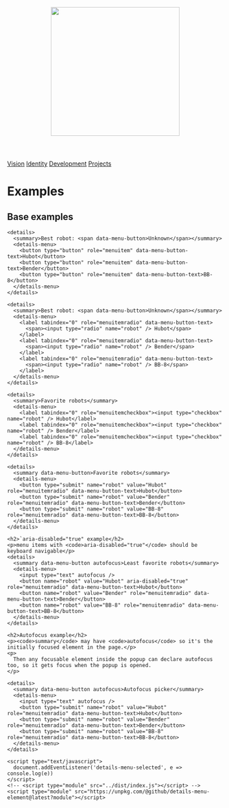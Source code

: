 <header>
<a href="https://rutgerpijnenburg.github.io/Vision/"><img src="https://user-images.githubusercontent.com/132466058/236674390-6ddaf145-85cf-4e9a-9d7a-30132e08f332.png" width="300" top="200"></a>
</header>

 <p><a href="https://rutgerpijnenburg.github.io/Vision/">Vision</a>
 <a href="https://rutgerpijnenburg.github.io/Identity/">Identity</a>
 <a href="https://rutgerpijnenburg.github.io/Development/">Development</a>
 <a href="https://rutgerpijnenburg.github.io/Projects/">Projects</a>
 </p>
 
 <!DOCTYPE html>
<html lang="en">
  <head>
    <meta charset="utf-8" />
    <title>details-menu demo</title>
    <style>
      details-menu {
        background: white;
        border: 1px solid;
        display: block;
        padding: 4px;
        width: 200px;
      }
      button,
      label[tabindex] {
        font-family: inherit;
        font-size: inherit;
        display: block;
        background: none;
        border: 0;
        width: 100%;
        text-align: left;
        padding: 0;
      }
      [aria-disabled="true"] {
        color: gray;
      }
    </style>
  </head>
  <body>
    <h1>Examples</h1>
    <h2>Base examples</h2>

    <details>
      <summary>Best robot: <span data-menu-button>Unknown</span></summary>
      <details-menu>
        <button type="button" role="menuitem" data-menu-button-text>Hubot</button>
        <button type="button" role="menuitem" data-menu-button-text>Bender</button>
        <button type="button" role="menuitem" data-menu-button-text>BB-8</button>
      </details-menu>
    </details>

    <details>
      <summary>Best robot: <span data-menu-button>Unknown</span></summary>
      <details-menu>
        <label tabindex="0" role="menuitemradio" data-menu-button-text>
          <span><input type="radio" name="robot" /> Hubot</span>
        </label>
        <label tabindex="0" role="menuitemradio" data-menu-button-text>
          <span><input type="radio" name="robot" /> Bender</span>
        </label>
        <label tabindex="0" role="menuitemradio" data-menu-button-text>
          <span><input type="radio" name="robot" /> BB-8</span>
        </label>
      </details-menu>
    </details>

    <details>
      <summary>Favorite robots</summary>
      <details-menu>
        <label tabindex="0" role="menuitemcheckbox"><input type="checkbox" name="robot" /> Hubot</label>
        <label tabindex="0" role="menuitemcheckbox"><input type="checkbox" name="robot" /> Bender</label>
        <label tabindex="0" role="menuitemcheckbox"><input type="checkbox" name="robot" /> BB-8</label>
      </details-menu>
    </details>

    <details>
      <summary data-menu-button>Favorite robots</summary>
      <details-menu>
        <button type="submit" name="robot" value="Hubot" role="menuitemradio" data-menu-button-text>Hubot</button>
        <button type="submit" name="robot" value="Bender" role="menuitemradio" data-menu-button-text>Bender</button>
        <button type="submit" name="robot" value="BB-8" role="menuitemradio" data-menu-button-text>BB-8</button>
      </details-menu>
    </details>

    <h2>`aria-disabled="true" example</h2>
    <p>menu items with <code>aria-disabled="true"</code> should be keyboard navigable</p>
    <details>
      <summary data-menu-button autofocus>Least favorite robots</summary>
      <details-menu>
        <input type="text" autofocus />
        <button name="robot" value="Hubot" aria-disabled="true" role="menuitemradio" data-menu-button-text>Hubot</button>
        <button name="robot" value="Bender" role="menuitemradio" data-menu-button-text>Bender</button>
        <button name="robot" value="BB-8" role="menuitemradio" data-menu-button-text>BB-8</button>
      </details-menu>
    </details>

    <h2>Autofocus example</h2>
    <p><code>summary</code> may have <code>autofocus</code> so it's the initially focused element in the page.</p>
    <p>
      Then any focusable element inside the popup can declare autofocus too, so it gets focus when the popup is opened.
    </p>

    <details>
      <summary data-menu-button autofocus>Autofocus picker</summary>
      <details-menu>
        <input type="text" autofocus />
        <button type="submit" name="robot" value="Hubot" role="menuitemradio" data-menu-button-text>Hubot</button>
        <button type="submit" name="robot" value="Bender" role="menuitemradio" data-menu-button-text>Bender</button>
        <button type="submit" name="robot" value="BB-8" role="menuitemradio" data-menu-button-text>BB-8</button>
      </details-menu>
    </details>

    <script type="text/javascript">
      document.addEventListener('details-menu-selected', e => console.log(e))
    </script>
    <!-- <script type="module" src="../dist/index.js"></script> -->
    <script type="module" src="https://unpkg.com/@github/details-menu-element@latest?module"></script>
  </body>
</html>

